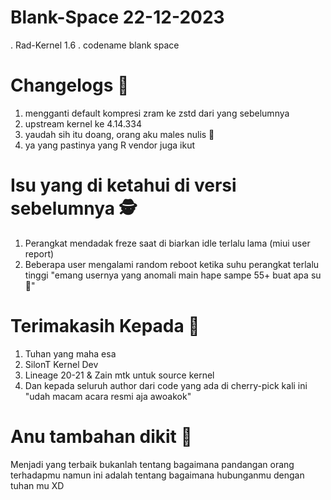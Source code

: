 # Blank-Space 22-12-2023
. Rad-Kernel 1.6
. codename blank space

# Changelogs 👾
1. mengganti default kompresi zram ke zstd dari yang sebelumnya 
2. upstream kernel ke 4.14.334
3. yaudah sih itu doang, orang aku males nulis 🦫
4. ya yang pastinya yang R vendor juga ikut

# Isu yang di ketahui di versi sebelumnya 🕵️
1. Perangkat mendadak freze saat di biarkan idle terlalu lama (miui user report)
2. Beberapa user mengalami random reboot ketika suhu perangkat terlalu tinggi "emang usernya yang anomali main hape sampe 55+ buat apa su🗿"

# Terimakasih Kepada 🙇
1. Tuhan yang maha esa
2. SilonT Kernel Dev
3. Lineage 20-21 & Zain mtk untuk source kernel
4. Dan kepada seluruh author dari code yang ada di cherry-pick kali ini "udah macam acara resmi aja awoakok"

# Anu tambahan dikit 🥶
Menjadi yang terbaik bukanlah tentang bagaimana pandangan orang terhadapmu namun ini adalah tentang bagaimana hubunganmu dengan tuhan mu XD
